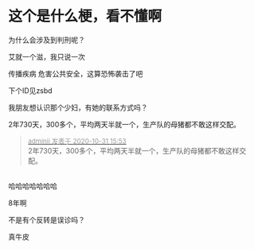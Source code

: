 # 这个是什么梗，看不懂啊


<img id="aimg_zHZxs" onclick="zoom(this, this.src, 0, 0, 0)" class="zoom" src="https://s3.jpg.cm/2020/10/31/NOVJw.jpg" onmouseover="img_onmouseoverfunc(this)" onload="thumbImg(this)" border="0" alt="" /><br />
为什么会涉及到判刑呢？

艾就一个滋，我只说一次

传播疾病 危害公共安全，这算恐怖袭击了吧

下个ID见<img src="static/image/smiley/yct/007.gif" smilieid="46" border="0" alt="" />zsbd

我朋友想认识那个少妇，有她的联系方式吗？

2年730天，300多个，平均两天半就一个，生产队的母猪都不敢这样交配。

<div class="quote"><blockquote><font size="2"><a href="https://www.hostloc.com/forum.php?mod=redirect&amp;goto=findpost&amp;pid=9380935&amp;ptid=760616" target="_blank"><font color="#999999">adminii 发表于 2020-10-31 15:53</font></a></font><br />
2年730天，300多个，平均两天半就一个，生产队的母猪都不敢这样交配。</blockquote></div><br />
哈哈哈哈哈哈哈<img src="static/image/smiley/default/lol.gif" smilieid="12" border="0" alt="" />

8年啊<img id="aimg_hkeEG" onclick="zoom(this, this.src, 0, 0, 0)" class="zoom" src="https://cdn.jsdelivr.net/gh/hishis/forum-master/public/images/patch.gif" onmouseover="img_onmouseoverfunc(this)" onload="thumbImg(this)" border="0" alt="" />

不是有个反转是误诊吗？

真牛皮
